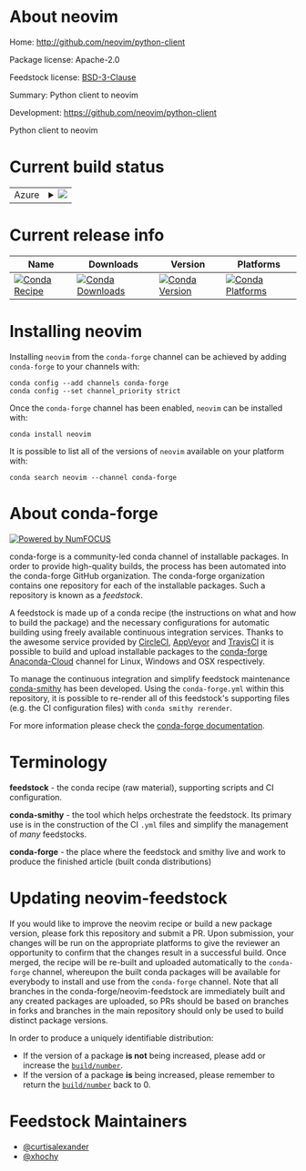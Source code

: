 About neovim
============

Home: http://github.com/neovim/python-client

Package license: Apache-2.0

Feedstock license: [BSD-3-Clause](https://github.com/conda-forge/neovim-feedstock/blob/master/LICENSE.txt)

Summary: Python client to neovim

Development: https://github.com/neovim/python-client

Python client to neovim


Current build status
====================


<table>
    
  <tr>
    <td>Azure</td>
    <td>
      <details>
        <summary>
          <a href="https://dev.azure.com/conda-forge/feedstock-builds/_build/latest?definitionId=674&branchName=master">
            <img src="https://dev.azure.com/conda-forge/feedstock-builds/_apis/build/status/neovim-feedstock?branchName=master">
          </a>
        </summary>
        <table>
          <thead><tr><th>Variant</th><th>Status</th></tr></thead>
          <tbody><tr>
              <td>linux_64_python3.6.____73_pypy</td>
              <td>
                <a href="https://dev.azure.com/conda-forge/feedstock-builds/_build/latest?definitionId=674&branchName=master">
                  <img src="https://dev.azure.com/conda-forge/feedstock-builds/_apis/build/status/neovim-feedstock?branchName=master&jobName=linux&configuration=linux_64_python3.6.____73_pypy" alt="variant">
                </a>
              </td>
            </tr><tr>
              <td>linux_64_python3.6.____cpython</td>
              <td>
                <a href="https://dev.azure.com/conda-forge/feedstock-builds/_build/latest?definitionId=674&branchName=master">
                  <img src="https://dev.azure.com/conda-forge/feedstock-builds/_apis/build/status/neovim-feedstock?branchName=master&jobName=linux&configuration=linux_64_python3.6.____cpython" alt="variant">
                </a>
              </td>
            </tr><tr>
              <td>linux_64_python3.7.____73_pypy</td>
              <td>
                <a href="https://dev.azure.com/conda-forge/feedstock-builds/_build/latest?definitionId=674&branchName=master">
                  <img src="https://dev.azure.com/conda-forge/feedstock-builds/_apis/build/status/neovim-feedstock?branchName=master&jobName=linux&configuration=linux_64_python3.7.____73_pypy" alt="variant">
                </a>
              </td>
            </tr><tr>
              <td>linux_64_python3.7.____cpython</td>
              <td>
                <a href="https://dev.azure.com/conda-forge/feedstock-builds/_build/latest?definitionId=674&branchName=master">
                  <img src="https://dev.azure.com/conda-forge/feedstock-builds/_apis/build/status/neovim-feedstock?branchName=master&jobName=linux&configuration=linux_64_python3.7.____cpython" alt="variant">
                </a>
              </td>
            </tr><tr>
              <td>linux_64_python3.8.____cpython</td>
              <td>
                <a href="https://dev.azure.com/conda-forge/feedstock-builds/_build/latest?definitionId=674&branchName=master">
                  <img src="https://dev.azure.com/conda-forge/feedstock-builds/_apis/build/status/neovim-feedstock?branchName=master&jobName=linux&configuration=linux_64_python3.8.____cpython" alt="variant">
                </a>
              </td>
            </tr><tr>
              <td>linux_64_python3.9.____cpython</td>
              <td>
                <a href="https://dev.azure.com/conda-forge/feedstock-builds/_build/latest?definitionId=674&branchName=master">
                  <img src="https://dev.azure.com/conda-forge/feedstock-builds/_apis/build/status/neovim-feedstock?branchName=master&jobName=linux&configuration=linux_64_python3.9.____cpython" alt="variant">
                </a>
              </td>
            </tr><tr>
              <td>osx_64_python3.6.____73_pypy</td>
              <td>
                <a href="https://dev.azure.com/conda-forge/feedstock-builds/_build/latest?definitionId=674&branchName=master">
                  <img src="https://dev.azure.com/conda-forge/feedstock-builds/_apis/build/status/neovim-feedstock?branchName=master&jobName=osx&configuration=osx_64_python3.6.____73_pypy" alt="variant">
                </a>
              </td>
            </tr><tr>
              <td>osx_64_python3.6.____cpython</td>
              <td>
                <a href="https://dev.azure.com/conda-forge/feedstock-builds/_build/latest?definitionId=674&branchName=master">
                  <img src="https://dev.azure.com/conda-forge/feedstock-builds/_apis/build/status/neovim-feedstock?branchName=master&jobName=osx&configuration=osx_64_python3.6.____cpython" alt="variant">
                </a>
              </td>
            </tr><tr>
              <td>osx_64_python3.7.____73_pypy</td>
              <td>
                <a href="https://dev.azure.com/conda-forge/feedstock-builds/_build/latest?definitionId=674&branchName=master">
                  <img src="https://dev.azure.com/conda-forge/feedstock-builds/_apis/build/status/neovim-feedstock?branchName=master&jobName=osx&configuration=osx_64_python3.7.____73_pypy" alt="variant">
                </a>
              </td>
            </tr><tr>
              <td>osx_64_python3.7.____cpython</td>
              <td>
                <a href="https://dev.azure.com/conda-forge/feedstock-builds/_build/latest?definitionId=674&branchName=master">
                  <img src="https://dev.azure.com/conda-forge/feedstock-builds/_apis/build/status/neovim-feedstock?branchName=master&jobName=osx&configuration=osx_64_python3.7.____cpython" alt="variant">
                </a>
              </td>
            </tr><tr>
              <td>osx_64_python3.8.____cpython</td>
              <td>
                <a href="https://dev.azure.com/conda-forge/feedstock-builds/_build/latest?definitionId=674&branchName=master">
                  <img src="https://dev.azure.com/conda-forge/feedstock-builds/_apis/build/status/neovim-feedstock?branchName=master&jobName=osx&configuration=osx_64_python3.8.____cpython" alt="variant">
                </a>
              </td>
            </tr><tr>
              <td>osx_64_python3.9.____cpython</td>
              <td>
                <a href="https://dev.azure.com/conda-forge/feedstock-builds/_build/latest?definitionId=674&branchName=master">
                  <img src="https://dev.azure.com/conda-forge/feedstock-builds/_apis/build/status/neovim-feedstock?branchName=master&jobName=osx&configuration=osx_64_python3.9.____cpython" alt="variant">
                </a>
              </td>
            </tr><tr>
              <td>win_64_python3.6.____cpython</td>
              <td>
                <a href="https://dev.azure.com/conda-forge/feedstock-builds/_build/latest?definitionId=674&branchName=master">
                  <img src="https://dev.azure.com/conda-forge/feedstock-builds/_apis/build/status/neovim-feedstock?branchName=master&jobName=win&configuration=win_64_python3.6.____cpython" alt="variant">
                </a>
              </td>
            </tr><tr>
              <td>win_64_python3.7.____cpython</td>
              <td>
                <a href="https://dev.azure.com/conda-forge/feedstock-builds/_build/latest?definitionId=674&branchName=master">
                  <img src="https://dev.azure.com/conda-forge/feedstock-builds/_apis/build/status/neovim-feedstock?branchName=master&jobName=win&configuration=win_64_python3.7.____cpython" alt="variant">
                </a>
              </td>
            </tr><tr>
              <td>win_64_python3.8.____cpython</td>
              <td>
                <a href="https://dev.azure.com/conda-forge/feedstock-builds/_build/latest?definitionId=674&branchName=master">
                  <img src="https://dev.azure.com/conda-forge/feedstock-builds/_apis/build/status/neovim-feedstock?branchName=master&jobName=win&configuration=win_64_python3.8.____cpython" alt="variant">
                </a>
              </td>
            </tr><tr>
              <td>win_64_python3.9.____cpython</td>
              <td>
                <a href="https://dev.azure.com/conda-forge/feedstock-builds/_build/latest?definitionId=674&branchName=master">
                  <img src="https://dev.azure.com/conda-forge/feedstock-builds/_apis/build/status/neovim-feedstock?branchName=master&jobName=win&configuration=win_64_python3.9.____cpython" alt="variant">
                </a>
              </td>
            </tr>
          </tbody>
        </table>
      </details>
    </td>
  </tr>
</table>

Current release info
====================

| Name | Downloads | Version | Platforms |
| --- | --- | --- | --- |
| [![Conda Recipe](https://img.shields.io/badge/recipe-neovim-green.svg)](https://anaconda.org/conda-forge/neovim) | [![Conda Downloads](https://img.shields.io/conda/dn/conda-forge/neovim.svg)](https://anaconda.org/conda-forge/neovim) | [![Conda Version](https://img.shields.io/conda/vn/conda-forge/neovim.svg)](https://anaconda.org/conda-forge/neovim) | [![Conda Platforms](https://img.shields.io/conda/pn/conda-forge/neovim.svg)](https://anaconda.org/conda-forge/neovim) |

Installing neovim
=================

Installing `neovim` from the `conda-forge` channel can be achieved by adding `conda-forge` to your channels with:

```
conda config --add channels conda-forge
conda config --set channel_priority strict
```

Once the `conda-forge` channel has been enabled, `neovim` can be installed with:

```
conda install neovim
```

It is possible to list all of the versions of `neovim` available on your platform with:

```
conda search neovim --channel conda-forge
```


About conda-forge
=================

[![Powered by NumFOCUS](https://img.shields.io/badge/powered%20by-NumFOCUS-orange.svg?style=flat&colorA=E1523D&colorB=007D8A)](http://numfocus.org)

conda-forge is a community-led conda channel of installable packages.
In order to provide high-quality builds, the process has been automated into the
conda-forge GitHub organization. The conda-forge organization contains one repository
for each of the installable packages. Such a repository is known as a *feedstock*.

A feedstock is made up of a conda recipe (the instructions on what and how to build
the package) and the necessary configurations for automatic building using freely
available continuous integration services. Thanks to the awesome service provided by
[CircleCI](https://circleci.com/), [AppVeyor](https://www.appveyor.com/)
and [TravisCI](https://travis-ci.com/) it is possible to build and upload installable
packages to the [conda-forge](https://anaconda.org/conda-forge)
[Anaconda-Cloud](https://anaconda.org/) channel for Linux, Windows and OSX respectively.

To manage the continuous integration and simplify feedstock maintenance
[conda-smithy](https://github.com/conda-forge/conda-smithy) has been developed.
Using the ``conda-forge.yml`` within this repository, it is possible to re-render all of
this feedstock's supporting files (e.g. the CI configuration files) with ``conda smithy rerender``.

For more information please check the [conda-forge documentation](https://conda-forge.org/docs/).

Terminology
===========

**feedstock** - the conda recipe (raw material), supporting scripts and CI configuration.

**conda-smithy** - the tool which helps orchestrate the feedstock.
                   Its primary use is in the construction of the CI ``.yml`` files
                   and simplify the management of *many* feedstocks.

**conda-forge** - the place where the feedstock and smithy live and work to
                  produce the finished article (built conda distributions)


Updating neovim-feedstock
=========================

If you would like to improve the neovim recipe or build a new
package version, please fork this repository and submit a PR. Upon submission,
your changes will be run on the appropriate platforms to give the reviewer an
opportunity to confirm that the changes result in a successful build. Once
merged, the recipe will be re-built and uploaded automatically to the
`conda-forge` channel, whereupon the built conda packages will be available for
everybody to install and use from the `conda-forge` channel.
Note that all branches in the conda-forge/neovim-feedstock are
immediately built and any created packages are uploaded, so PRs should be based
on branches in forks and branches in the main repository should only be used to
build distinct package versions.

In order to produce a uniquely identifiable distribution:
 * If the version of a package **is not** being increased, please add or increase
   the [``build/number``](https://docs.conda.io/projects/conda-build/en/latest/resources/define-metadata.html#build-number-and-string).
 * If the version of a package **is** being increased, please remember to return
   the [``build/number``](https://docs.conda.io/projects/conda-build/en/latest/resources/define-metadata.html#build-number-and-string)
   back to 0.

Feedstock Maintainers
=====================

* [@curtisalexander](https://github.com/curtisalexander/)
* [@xhochy](https://github.com/xhochy/)

